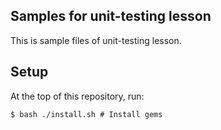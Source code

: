 ## Samples for unit-testing lesson

This is sample files of unit-testing lesson.

## Setup

At the top of this repository, run:

```shell
$ bash ./install.sh # Install gems
```
